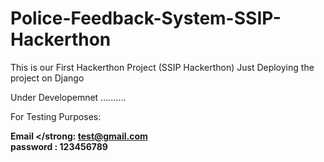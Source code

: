 # Police-Feedback-System-SSIP-Hackerthon
 This is our First Hackerthon Project (SSIP Hackerthon) Just Deploying the project on Django

Under Developemnet ..........


For Testing Purposes:

<strong>Email </strong: test@gmail.com
</br>
<strong>password</strong> : 123456789

